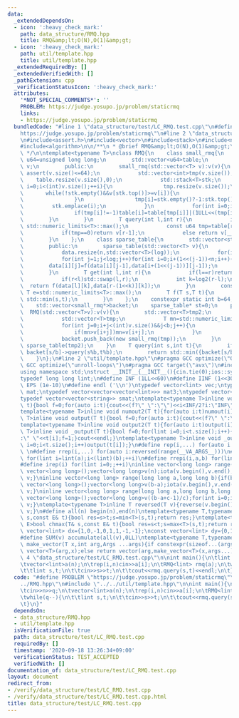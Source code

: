 ```yaml
---
data:
  _extendedDependsOn:
  - icon: ':heavy_check_mark:'
    path: data_structure/RMQ.hpp
    title: RMQ&amp;lt;O(N),O(1)&amp;gt;
  - icon: ':heavy_check_mark:'
    path: util/template.hpp
    title: util/template.hpp
  _extendedRequiredBy: []
  _extendedVerifiedWith: []
  _pathExtension: cpp
  _verificationStatusIcon: ':heavy_check_mark:'
  attributes:
    '*NOT_SPECIAL_COMMENTS*': ''
    PROBLEM: https://judge.yosupo.jp/problem/staticrmq
    links:
    - https://judge.yosupo.jp/problem/staticrmq
  bundledCode: "#line 1 \"data_structure/test/LC_RMQ.test.cpp\"\n#define PROBLEM \"\
    https://judge.yosupo.jp/problem/staticrmq\"\n#line 2 \"data_structure/RMQ.hpp\"\
    \n#include<assert.h>\n#include<vector>\n#include<stack>\n#include<numeric>\n#include<cmath>\n\
    #include<algorithm>\n\n/**\n * @brief RMQ&amp;lt;O(N),O(1)&amp;gt;\n * @see https://noshi91.hatenablog.com/entry/2018/08/16/125415\n\
    \ */\n\ntemplate<typename T>\nclass RMQ{\n    class small_rmq{\n        using\
    \ u64=unsigned long long;\n        std::vector<u64>table;\n        std::vector<T>\
    \ v;\n        public:\n        small_rmq(std::vector<T> v):v(v){\n           \
    \ assert(v.size()<=64);\n            std::vector<int>tmp(v.size());\n        \
    \    table.resize(v.size(),0);\n            std::stack<T>stk;\n            for(int\
    \ i=0;i<(int)v.size();++i){\n                tmp.resize(v.size());\n         \
    \       while(!stk.empty()&&v[stk.top()]>=v[i]){\n                    stk.pop();\n\
    \                }\n                tmp[i]=stk.empty()?-1:stk.top();\n       \
    \         stk.emplace(i);\n            }\n            for(int i=0;i<(int)v.size();++i){\n\
    \                if(tmp[i]!=-1)table[i]=table[tmp[i]]|(1ULL<<(tmp[i]));\n    \
    \        }\n        }\n        T query(int l,int r){\n            if(l==r)return\
    \ std::numeric_limits<T>::max();\n            const u64 tmp=table[r-1]&~((1ULL<<l)-1);\n\
    \            if(tmp==0)return v[r-1];\n            else return v[__builtin_ctzll(tmp)];\n\
    \        }\n    };\n    class sparse_table{\n        std::vector<std::vector<T>>data;\n\
    \        public:\n        sparse_table(std::vector<T> v){\n            int n=v.size(),log=log2(n)+1;\n\
    \            data.resize(n,std::vector<T>(log));\n            for(int i=0;i<n;i++)data[i][0]=v[i];\n\
    \            for(int j=1;j<log;j++)for(int i=0;i+(1<<(j-1))<n;i++){\n        \
    \        data[i][j]=f(data[i][j-1],data[i+(1<<(j-1))][j-1]);\n            }\n\
    \        }\n        T get(int l,int r){\n            if(l==r)return std::numeric_limits<T>::max();\n\
    \            if(r<l)std::swap(l,r);\n            int k=log2(r-l);\n          \
    \  return f(data[l][k],data[r-(1<<k)][k]);\n        }\n        constexpr static\
    \ T e=std::numeric_limits<T>::max();\n        T f(T s,T t){\n            return\
    \ std::min(s,t);\n        }\n    };\n    constexpr static int b=64;\n    std::vector<T>v;\n\
    \    std::vector<small_rmq*>backet;\n    sparse_table* st=0;\n    public:\n  \
    \  RMQ(std::vector<T>v):v(v){\n        std::vector<T>tmp2;\n        for(int i=0;i<(int)v.size();i+=b){\n\
    \            std::vector<T>tmp;\n            T mn=std::numeric_limits<T>::max();\n\
    \            for(int j=0;i+j<(int)v.size()&&j<b;j++){\n                tmp.push_back(v[i+j]);\n\
    \                if(mn>v[i+j])mn=v[i+j];\n            }\n            tmp2.push_back(mn);\n\
    \            backet.push_back(new small_rmq(tmp));\n        }\n        st=new\
    \ sparse_table(tmp2);\n    }\n    T query(int s,int t){\n        if(s/b==t/b)return\
    \ backet[s/b]->query(s%b,t%b);\n        return std::min({backet[s/b]->query(s%b,b),st->get(s/b+1,t/b),backet[t/b]->query(0,t%b)});\n\
    \    }\n};\n#line 2 \"util/template.hpp\"\n#pragma GCC optimize(\"Ofast\")\n#pragma\
    \ GCC optimize(\"unroll-loops\")\n#pragma GCC target(\"avx\")\n#include<bits/stdc++.h>\n\
    using namespace std;\nstruct __INIT__{__INIT__(){cin.tie(0);ios::sync_with_stdio(false);cout<<fixed<<setprecision(15);}}__INIT__;\n\
    typedef long long lint;\n#define INF (1LL<<60)\n#define IINF (1<<30)\n#define\
    \ EPS (1e-10)\n#define endl ('\\n')\ntypedef vector<lint> vec;\ntypedef vector<vector<lint>>\
    \ mat;\ntypedef vector<vector<vector<lint>>> mat3;\ntypedef vector<string> svec;\n\
    typedef vector<vector<string>> smat;\ntemplate<typename T>inline void numout(T\
    \ t){bool f=0;for(auto i:t){cout<<(f?\" \":\"\")<<i<INF/2?i:\"INF\";f=1;}cout<<endl;}\n\
    template<typename T>inline void numout2(T t){for(auto i:t)numout(i);}\ntemplate<typename\
    \ T>inline void output(T t){bool f=0;for(auto i:t){cout<<(f?\" \":\"\")<<i;f=1;}cout<<endl;}\n\
    template<typename T>inline void output2(T t){for(auto i:t)output(i);}\ntemplate<typename\
    \ T>inline void _output(T t){bool f=0;for(lint i=0;i<t.size();i++){cout<<f?\"\"\
    :\" \"<<t[i];f=1;}cout<<endl;}\ntemplate<typename T>inline void _output2(T t){for(lint\
    \ i=0;i<t.size();i++)output(t[i]);}\n#define rep(i,...) for(auto i:range(__VA_ARGS__))\
    \ \n#define rrep(i,...) for(auto i:reversed(range(__VA_ARGS__)))\n#define repi(i,a,b)\
    \ for(lint i=lint(a);i<(lint)(b);++i)\n#define rrepi(i,a,b) for(lint i=lint(b)-1;i>=lint(a);--i)\n\
    #define irep(i) for(lint i=0;;++i)\ninline vector<long long> range(long long n){if(n<=0)return\
    \ vector<long long>();vector<long long>v(n);iota(v.begin(),v.end(),0LL);return\
    \ v;}\ninline vector<long long> range(long long a,long long b){if(b<=a)return\
    \ vector<long long>();vector<long long>v(b-a);iota(v.begin(),v.end(),a);return\
    \ v;}\ninline vector<long long> range(long long a,long long b,long long c){if((b-a+c-1)/c<=0)return\
    \ vector<long long>();vector<long long>v((b-a+c-1)/c);for(int i=0;i<(int)v.size();++i)v[i]=i?v[i-1]+c:a;return\
    \ v;}\ntemplate<typename T>inline T reversed(T v){reverse(v.begin(),v.end());return\
    \ v;}\n#define all(n) begin(n),end(n)\ntemplate<typename T,typename E>bool chmin(T&\
    \ s,const E& t){bool res=s>t;s=min<T>(s,t);return res;}\ntemplate<typename T,typename\
    \ E>bool chmax(T& s,const E& t){bool res=s<t;s=max<T>(s,t);return res;}\nconst\
    \ vector<lint> dx={1,0,-1,0,1,1,-1,-1};\nconst vector<lint> dy={0,1,0,-1,1,-1,1,-1};\n\
    #define SUM(v) accumulate(all(v),0LL)\ntemplate<typename T,typename ...Args>auto\
    \ make_vector(T x,int arg,Args ...args){if constexpr(sizeof...(args)==0)return\
    \ vector<T>(arg,x);else return vector(arg,make_vector<T>(x,args...));}\n#line\
    \ 4 \"data_structure/test/LC_RMQ.test.cpp\"\n\nint main(){\n\tlint n,q;\n\tcin>>n>>q;\n\
    \tvector<lint>a(n);\n\trep(i,n)cin>>a[i];\n\tRMQ<lint> rmq(a);\n\twhile(q--){\n\
    \t\tlint s,t;\n\t\tcin>>s>>t;\n\t\tcout<<rmq.query(s,t)<<endl;\n\t}\n}\n"
  code: "#define PROBLEM \"https://judge.yosupo.jp/problem/staticrmq\"\n#include \"\
    ../RMQ.hpp\"\n#include \"../../util/template.hpp\"\n\nint main(){\n\tlint n,q;\n\
    \tcin>>n>>q;\n\tvector<lint>a(n);\n\trep(i,n)cin>>a[i];\n\tRMQ<lint> rmq(a);\n\
    \twhile(q--){\n\t\tlint s,t;\n\t\tcin>>s>>t;\n\t\tcout<<rmq.query(s,t)<<endl;\n\
    \t}\n}"
  dependsOn:
  - data_structure/RMQ.hpp
  - util/template.hpp
  isVerificationFile: true
  path: data_structure/test/LC_RMQ.test.cpp
  requiredBy: []
  timestamp: '2020-09-18 13:26:34+09:00'
  verificationStatus: TEST_ACCEPTED
  verifiedWith: []
documentation_of: data_structure/test/LC_RMQ.test.cpp
layout: document
redirect_from:
- /verify/data_structure/test/LC_RMQ.test.cpp
- /verify/data_structure/test/LC_RMQ.test.cpp.html
title: data_structure/test/LC_RMQ.test.cpp
---
```

